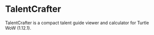 # TalentCrafter
TalentCrafter is a compact talent guide viewer and calculator for Turtle WoW (1.12.1).
